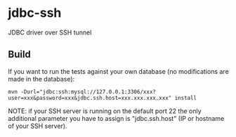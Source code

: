 # jdbc-ssh

JDBC driver over SSH tunnel


## Build

If you want to run the tests against your own database (no modifications are made in the database):

```
mvn -Durl="jdbc:ssh:mysql://127.0.0.1:3306/xxx?user=xxx&password=xxx&jdbc.ssh.host=xxx.xxx.xxx.xxx" install
```

NOTE: if your SSH server is running on the default port 22 the only additional parameter you have to assign is 
"jdbc.ssh.host" (IP or hostname of your SSH server).